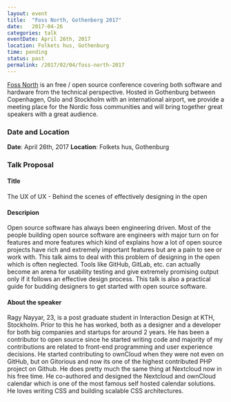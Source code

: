 ```yaml
---
layout: event
title:  "Foss North, Gothenberg 2017"
date:   2017-04-26
categories: talk
eventDate: April 26th, 2017
location: Folkets hus, Gothenburg
time: pending
status: past
permalink: /2017/02/04/foss-north-2017
---
```


[Foss North](http://foss-north.se) is an free / open source conference covering both software 
and hardware from the technical perspective. Hosted in Gothenburg between Copenhagen, Oslo and 
Stockholm with an international airport, we provide a meeting place for the Nordic foss communities 
and will bring together great speakers with a great audience.

### Date and Location

**Date**: April 26th, 2017
**Location**: Folkets hus, Gothenburg

### Talk Proposal

#### Title

The UX of UX - Behind the scenes of effectively designing in the open

#### Descripion

Open source software has always been engineering driven. Most of the people building open source software are 
engineers with major turn on for features and more features which kind of explains how a lot of open source 
projects have rich and extremely important features but are a pain to see or work with. This talk aims to deal 
with this problem of designing in the open which is often neglected. Tools like GitHub, GitLab, etc. can actually 
become an arena for usability testing and give extremely promising output only if it follows an effective design 
process. This talk is also a practical guide for budding designers to get started with open source software.

#### About the speaker

Ragy Nayyar, 23, is a post graduate student in Interaction Design at KTH, Stockholm. Prior to this he has worked, 
both as a designer and a developer for both big companies and startups for around 2 years. He has been a 
contributor to open source since he started writing code and majority of my contributions are related to 
front-end programming and user experience decisions. He started contributing to ownCloud when they were not 
even on GitHub, but on Gitorious and now its one of the highest contributed PHP project on Github. He does 
pretty much the same thing at Nextcloud now in his free time. He co-authored and designed the Nextcloud and 
ownCloud calendar which is one of the most famous self hosted calendar solutions. He loves writing CSS and 
building scalable CSS architectures.
